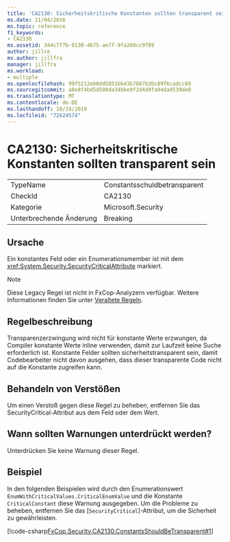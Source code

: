 ```yaml
---
title: 'CA2130: Sicherheitskritische Konstanten sollten transparent sein'
ms.date: 11/04/2016
ms.topic: reference
f1_keywords:
- CA2130
ms.assetid: 344c7f7b-9130-4675-ae7f-9fa260cc9789
author: jillre
ms.author: jillfra
manager: jillfra
ms.workload:
- multiple
ms.openlocfilehash: 99f5212eb0dd5851bb43b7887b3bc89f6cadcc89
ms.sourcegitcommit: a8e8f4bd5d508da34bbe9f2d4d9fa94da0539de0
ms.translationtype: MT
ms.contentlocale: de-DE
ms.lasthandoff: 10/19/2019
ms.locfileid: "72624574"
---
```

# <a name="ca2130-security-critical-constants-should-be-transparent"></a>CA2130: Sicherheitskritische Konstanten sollten transparent sein

|||
|-|-|
|TypeName|Constantsschuldbetransparent|
|CheckId|CA2130|
|Kategorie|Microsoft.Security|
|Unterbrechende Änderung|Breaking|

## <a name="cause"></a>Ursache
Ein konstantes Feld oder ein Enumerationsmember ist mit dem <xref:System.Security.SecurityCriticalAttribute> markiert.

> [!NOTE]
> Diese Legacy Regel ist nicht in FxCop-Analyzern verfügbar. Weitere Informationen finden Sie unter [Veraltete Regeln](fxcop-rule-port-status.md#deprecated-rules).

## <a name="rule-description"></a>Regelbeschreibung
Transparenzerzwingung wird nicht für konstante Werte erzwungen, da Compiler konstante Werte inline verwenden, damit zur Laufzeit keine Suche erforderlich ist. Konstante Felder sollten sicherheitstransparent sein, damit Codebearbeiter nicht davon ausgehen, dass dieser transparente Code nicht auf die Konstante zugreifen kann.

## <a name="how-to-fix-violations"></a>Behandeln von Verstößen
Um einen Verstoß gegen diese Regel zu beheben, entfernen Sie das SecurityCritical-Attribut aus dem Feld oder dem Wert.

## <a name="when-to-suppress-warnings"></a>Wann sollten Warnungen unterdrückt werden?
Unterdrücken Sie keine Warnung dieser Regel.

## <a name="example"></a>Beispiel
In den folgenden Beispielen wird durch den Enumerationswert `EnumWithCriticalValues.CriticalEnumValue` und die Konstante `CriticalConstant` diese Warnung ausgegeben. Um die Probleme zu beheben, entfernen Sie das [`SecurityCritical`]-Attribut, um die Sicherheit zu gewährleisten.

[!code-csharp[FxCop.Security.CA2130.ConstantsShouldBeTransparent#1](../code-quality/codesnippet/CSharp/ca2130-security-critical-constants-should-be-transparent_1.cs)]
